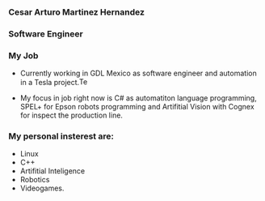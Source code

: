 ### Cesar Arturo Martinez Hernandez
### Software Engineer


### My Job

- Currently working in GDL Mexico as software engineer and automation in a Tesla project.<img src=https://cdn.iconscout.com/icon/free/png-256/free-tesla-3629186-3030326.png alt="Tesla" width=20px height=15px>
<!--![Tesla](https://cdn.iconscout.com/icon/free/png-256/free-tesla-3629186-3030326.png)
-->

- My focus in job right now is C# as automatiton language programming, SPEL+ for Epson robots programming and Artifitial Vision with Cognex for inspect the production line. 


### My personal insterest are: 
- Linux 
- C++ 
- Artifitial Inteligence 
- Robotics 
- Videogames.
<!--
**R2D2Power/R2D2Power** is a ✨ _special_ ✨ repository because its `README.md` (this file) appears on your GitHub profile.

Here are some ideas to get you started:

- 🔭 I’m currently working on ...
- 🌱 I’m currently learning ...
- 👯 I’m looking to collaborate on ...
- 🤔 I’m looking for help with ...
- 💬 Ask me about ...
- 📫 How to reach me: ...
- 😄 Pronouns: ...
- ⚡ Fun fact: ...
-->
